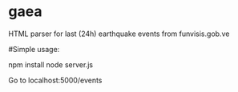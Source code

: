 # gaea

HTML parser for last (24h) earthquake events from funvisis.gob.ve

#Simple usage:

npm install
node server.js

Go to localhost:5000/events
